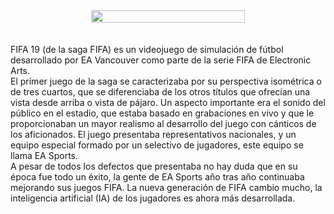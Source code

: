 <div style="display: flex; justify-content: center; text-align: center;">
<img width="70%" height="auto" src='https://cdn.resfu.com/media/img_news/montaje-de-las-portadas-de-fifa-19-de-ilustrador-fred-illustrations--montaje-fred-illustrations.png?size=1000x&lossy=1&ext=jpeg'>
</div>
<br><br>
FIFA 19 (de la saga FIFA) es un videojuego de simulación de fútbol desarrollado por EA Vancouver como parte de la serie FIFA de Electronic Arts. <br>El primer juego de la saga se caracterizaba por su perspectiva isométrica o de tres cuartos, que se diferenciaba de los otros títulos que ofrecían una vista desde arriba o vista de pájaro. Un aspecto importante era el sonido del público en el estadio, que estaba basado en grabaciones en vivo y que le proporcionaban un mayor realismo al desarrollo del juego con cánticos de los aficionados. El juego presentaba representativos nacionales, y un equipo especial formado por un selectivo de jugadores, este equipo se llama EA Sports. <br>A pesar de todos los defectos que presentaba no hay duda que en su época fue todo un éxito, la gente de EA Sports año tras año continuaba mejorando sus juegos FIFA. La nueva generación de FIFA cambio mucho, la inteligencia artificial (IA) de los jugadores es ahora más desarrollada.